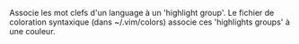 Associe les mot clefs d'un language à un 'highlight group'. Le fichier de coloration syntaxique (dans ~/.vim/colors) associe ces 'highlights groups' à une couleur.
